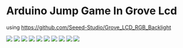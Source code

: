 # Arduino Jump Game In Grove Lcd

using https://github.com/Seeed-Studio/Grove_LCD_RGB_Backlight

![](https://narumincho.com/github/lcd0.jpg)
![](https://narumincho.com/github/lcd1.jpg)
![](https://narumincho.com/github/lcd2.jpg)
![](https://narumincho.com/github/lcd3.jpg)
![](https://narumincho.com/github/lcd4.jpg)
![](https://narumincho.com/github/lcd5.jpg)
![](https://narumincho.com/github/lcd6.jpg)
![](https://narumincho.com/github/lcd7.jpg)
![](https://narumincho.com/github/lcd8.jpg)
![](https://narumincho.com/github/lcd9.jpg)
